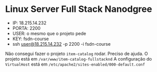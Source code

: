 # Linux Server Full Stack Nanodgree

* IP: 18.215.14.232
* PORTA: 2200 
* USER: o mesmo que o projeto pede
* KEY: fsdn-course
* ssh user@18.215.14.232 -p 2200 -i fsdn-course

Não consegui fazer o projeto `item-catalog` rodar. Preciso de ajuda.
O projeto está em `/var/www/item-catalog-fullstacknd`
A configuração do `VirtualHost` está em `/etc/apache2/sites-enabled/000-default.conf`
